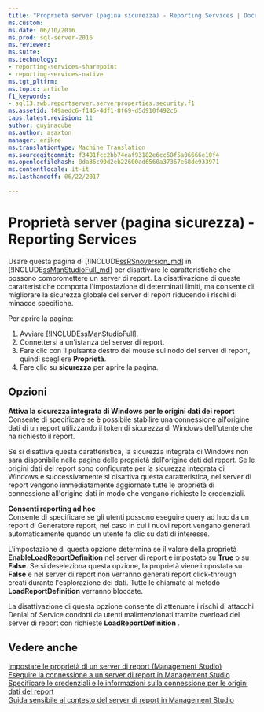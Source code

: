 ```yaml
---
title: "Proprietà server (pagina sicurezza) - Reporting Services | Documenti Microsoft"
ms.custom: 
ms.date: 06/10/2016
ms.prod: sql-server-2016
ms.reviewer: 
ms.suite: 
ms.technology:
- reporting-services-sharepoint
- reporting-services-native
ms.tgt_pltfrm: 
ms.topic: article
f1_keywords:
- sql13.swb.reportserver.serverproperties.security.f1
ms.assetid: f49aedc6-f145-4df1-8f69-d5d910f492c6
caps.latest.revision: 11
author: guyinacube
ms.author: asaxton
manager: erikre
ms.translationtype: Machine Translation
ms.sourcegitcommit: f3481fcc2bb74eaf93182e6cc58f5a06666e10f4
ms.openlocfilehash: 8da36c90d2eb22600ad6560a37367e68de933971
ms.contentlocale: it-it
ms.lasthandoff: 06/22/2017

---
```

# <a name="server-properties-security-page---reporting-services"></a>Proprietà server (pagina sicurezza) - Reporting Services
  Usare questa pagina di [!INCLUDE[ssRSnoversion_md](../../includes/ssrsnoversion-md.md)] in [!INCLUDE[ssManStudioFull_md](../../includes/ssmanstudiofull-md.md)] per disattivare le caratteristiche che possono compromettere un server di report. La disattivazione di queste caratteristiche comporta l'impostazione di determinati limiti, ma consente di migliorare la sicurezza globale del server di report riducendo i rischi di minacce specifiche.  
  
 Per aprire la pagina:
 1) Avviare [!INCLUDE[ssManStudioFull](../../includes/ssmanstudiofull-md.md)].
 2) Connettersi a un'istanza del server di report.
 3) Fare clic con il pulsante destro del mouse sul nodo del server di report, quindi scegliere **Proprietà**. 
 4) Fare clic su **sicurezza** per aprire la pagina.  
  
## <a name="options"></a>Opzioni  
 **Attiva la sicurezza integrata di Windows per le origini dati dei report**  
 Consente di specificare se è possibile stabilire una connessione all'origine dati di un report utilizzando il token di sicurezza di Windows dell'utente che ha richiesto il report.  
  
 Se si disattiva questa caratteristica, la sicurezza integrata di Windows non sarà disponibile nelle pagine delle proprietà dell'origine dati del report. Se le origini dati del report sono configurate per la sicurezza integrata di Windows e successivamente si disattiva questa caratteristica, nel server di report vengono immediatamente aggiornate tutte le proprietà di connessione all'origine dati in modo che vengano richieste le credenziali.  
  
 **Consenti reporting ad hoc**  
 Consente di specificare se gli utenti possono eseguire query ad hoc da un report di Generatore report, nel caso in cui i nuovi report vengano generati automaticamente quando un utente fa clic su dati di interesse.  
  
 L'impostazione di questa opzione determina se il valore della proprietà **EnableLoadReportDefinition** nel server di report è impostato su **True** o su **False**. Se si deseleziona questa opzione, la proprietà viene impostata su **False** e nel server di report non verranno generati report click-through creati durante l'esplorazione dei dati. Tutte le chiamate al metodo **LoadReportDefinition** verranno bloccate.  
  
 La disattivazione di questa opzione consente di attenuare i rischi di attacchi Denial of Service condotti da utenti malintenzionati tramite overload del server di report con richieste **LoadReportDefinition** .  
  
## <a name="see-also"></a>Vedere anche  
 [Impostare le proprietà di un server di report &#40;Management Studio&#41;](../../reporting-services/tools/set-report-server-properties-management-studio.md)   
 [Eseguire la connessione a un server di report in Management Studio](../../reporting-services/tools/connect-to-a-report-server-in-management-studio.md)   
 [Specificare le credenziali e le informazioni sulla connessione per le origini dati del report](../../reporting-services/report-data/specify-credential-and-connection-information-for-report-data-sources.md)   
 [Guida sensibile al contesto del server di report in Management Studio](../../reporting-services/tools/report-server-in-management-studio-f1-help.md)  
  
  

